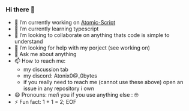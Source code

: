 ### Hi there 👋


- 🔭 I’m currently working on [Atomic-Script](https://github.com/Atonix0/Atomic-Script)
- 🌱 I’m currently learning typescript
- 👯 I’m looking to collaborate on anything thats code is simple to understand
- 🤔 I’m looking for help with my porject (see working on)
- 💬 Ask me about anything
- 📫 How to reach me:
   - my discussion tab 
   - my discord: Atonix0@_0bytes
   - if you really need to reach me (cannot use these above) open an issue in any repository i own
- 😄 Pronouns: me/i you if you use anything else : 🤓
- ⚡ Fun fact: 1 + 1 = 2;
EOF
